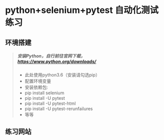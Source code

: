 # python+selenium+pytest 自动化测试练习

## 环境搭建
> ##### 安装Python，自行前往官网下载，https://www.python.org/downloads/
> * 此处使用python3.6（安装请勾选pip）
> * 配置环境变量
> * 安装依赖包:
> * pip install selenium
> * pip install -U pytest 
> * pip install -U pytest-html
> * pip install -U pytest-rerunfailures
> * 等等

## 练习网站


